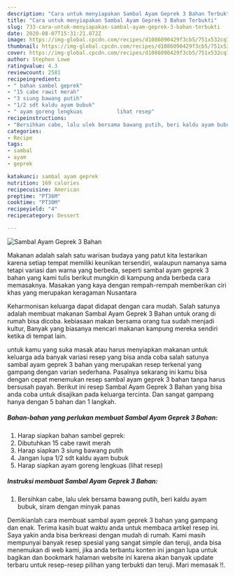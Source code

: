 ```yaml
---
description: "Cara untuk menyiapakan Sambal Ayam Geprek 3 Bahan Terbukti"
title: "Cara untuk menyiapakan Sambal Ayam Geprek 3 Bahan Terbukti"
slug: 733-cara-untuk-menyiapakan-sambal-ayam-geprek-3-bahan-terbukti
date: 2020-08-07T15:31:21.872Z
image: https://img-global.cpcdn.com/recipes/d1086090429f3cb5/751x532cq70/sambal-ayam-geprek-3-bahan-foto-resep-utama.jpg
thumbnail: https://img-global.cpcdn.com/recipes/d1086090429f3cb5/751x532cq70/sambal-ayam-geprek-3-bahan-foto-resep-utama.jpg
cover: https://img-global.cpcdn.com/recipes/d1086090429f3cb5/751x532cq70/sambal-ayam-geprek-3-bahan-foto-resep-utama.jpg
author: Stephen Lowe
ratingvalue: 4.3
reviewcount: 2581
recipeingredient:
- " bahan sambel geprek"
- "15 cabe rawit merah"
- "3 siung bawang putih"
- "1/2 sdt kaldu ayam bubuk"
- " ayam goreng lengkuas           lihat resep"
recipeinstructions:
- "Bersihkan cabe, lalu ulek bersama bawang putih, beri kaldu ayam bubuk, siram dengan minyak panas"
categories:
- Recipe
tags:
- sambal
- ayam
- geprek

katakunci: sambal ayam geprek 
nutrition: 169 calories
recipecuisine: American
preptime: "PT36M"
cooktime: "PT30M"
recipeyield: "4"
recipecategory: Dessert

---
```



![Sambal Ayam Geprek 3 Bahan](https://img-global.cpcdn.com/recipes/d1086090429f3cb5/751x532cq70/sambal-ayam-geprek-3-bahan-foto-resep-utama.jpg)

Makanan adalah salah satu warisan budaya yang patut kita lestarikan karena setiap tempat memiliki keunikan tersendiri, walaupun namanya sama tetapi variasi dan warna yang berbeda, seperti sambal ayam geprek 3 bahan yang kami tulis berikut mungkin di kampung anda berbeda cara memasaknya. Masakan yang kaya dengan rempah-rempah memberikan ciri khas yang merupakan keragaman Nusantara

Keharmonisan keluarga dapat didapat dengan cara mudah. Salah satunya adalah membuat makanan Sambal Ayam Geprek 3 Bahan untuk orang di rumah bisa dicoba. kebiasaan makan bersama orang tua sudah menjadi kultur, Banyak yang biasanya mencari makanan kampung mereka sendiri ketika di tempat lain.



untuk kamu yang suka masak atau harus menyiapkan makanan untuk keluarga ada banyak variasi resep yang bisa anda coba salah satunya sambal ayam geprek 3 bahan yang merupakan resep terkenal yang gampang dengan varian sederhana. Pasalnya sekarang ini kamu bisa dengan cepat menemukan resep sambal ayam geprek 3 bahan tanpa harus bersusah payah.
Berikut ini resep Sambal Ayam Geprek 3 Bahan yang bisa anda coba untuk disajikan pada keluarga tercinta. Dan sangat gampang hanya dengan 5 bahan dan 1 langkah.


<!--inarticleads1-->

##### Bahan-bahan yang perlukan membuat Sambal Ayam Geprek 3 Bahan:

1. Harap siapkan  bahan sambel geprek:
1. Dibutuhkan 15 cabe rawit merah
1. Harap siapkan 3 siung bawang putih
1. Jangan lupa 1/2 sdt kaldu ayam bubuk
1. Harap siapkan  ayam goreng lengkuas           (lihat resep)




<!--inarticleads2-->

##### Instruksi membuat  Sambal Ayam Geprek 3 Bahan:

1. Bersihkan cabe, lalu ulek bersama bawang putih, beri kaldu ayam bubuk, siram dengan minyak panas




Demikianlah cara membuat sambal ayam geprek 3 bahan yang gampang dan enak. Terima kasih buat waktu anda untuk membaca artikel resep ini. Saya yakin anda bisa berkreasi dengan mudah di rumah. Kami masih mempunyai banyak resep spesial yang sangat simple dan teruji, anda bisa menemukan di web kami, jika anda terbantu konten ini jangan lupa untuk bagikan dan bookmark halaman website ini karena akan banyak update terbaru untuk resep-resep pilihan yang terbukti dan teruji. Mari memasak !!. 
